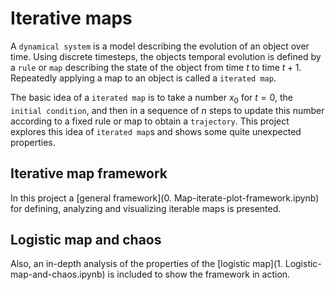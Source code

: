 # Iterative maps

A `dynamical system` is a model describing the evolution of an object over time. Using discrete timesteps, the objects temporal evolution is defined by a `rule` or `map` describing the state of the object from time $t$ to time $t+1$. Repeatedly applying a map to an object is called a `iterated map`.

The basic idea of a `iterated map` is to take a number $x_0$ for $t=0$, the `initial condition`, and then in a sequence of $n$ steps to update this number according to a fixed rule or map to obtain a `trajectory`. This project explores this idea of `iterated map`s and shows some quite unexpected properties.

## Iterative map framework

In this project a [general framework](0. Map-iterate-plot-framework.ipynb) for defining, analyzing and visualizing iterable maps is presented.

## Logistic map and chaos

Also, an in-depth analysis of the properties of the [logistic map](1. Logistic-map-and-chaos.ipynb) is included to show the framework in action.
